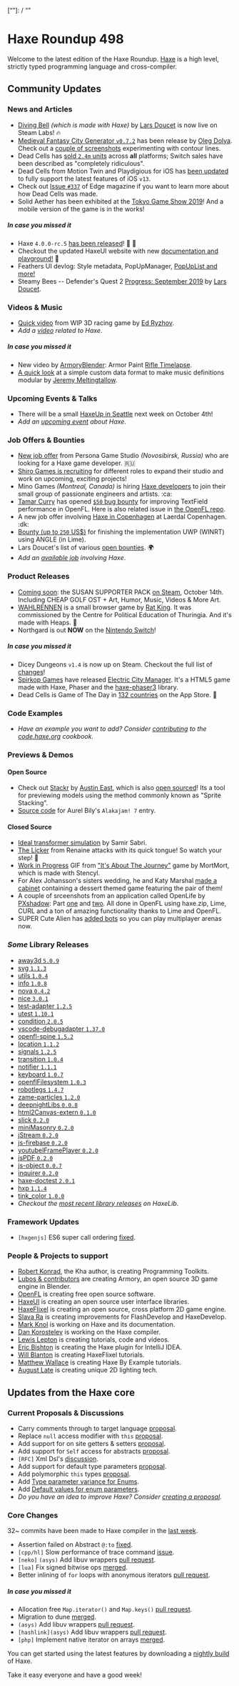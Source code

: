[_template]: ../templates/roundup.html
[date]: / "2019-09-26 09:43:00"
[modified]: / "2019-09-26 10:34:00"
[published]: / "2019-09-26 12:00:00"
[description]: / "The latest news covering the Haxe community, featuring upcoming talks, the latest HaxeLib releases, game previews and lots more!"
[contributor]: https://twitter.com/teormech "Alexander Hohlov"
[“”]: / “”

# Haxe Roundup 498

Welcome to the latest edition of the Haxe Roundup. [Haxe](http://haxe.org/?ref=haxe.io) is a high level, strictly typed programming language and cross-compiler.

## Community Updates

### News and Articles

- [Diving Bell](https://store.steampowered.com/labs/divingbell) _(which is made with Haxe)_ by [Lars Doucet](https://twitter.com/larsiusprime/status/1174731578620207107) is now live on Steam Labs! :fire:
- [Medieval Fantasy City Generator `v0.7.2`](https://watabou.itch.io/medieval-fantasy-city-generator/devlog/101529/072-lots-of-mostly-small-mostly-visual-changes) has been release by [Oleg Dolya](https://twitter.com/watawatabou/status/1176889892086996993). Check out a [couple of screenshots](https://twitter.com/watawatabou/status/1174687201260658688) experimenting with contour lines.
- Dead Cells has [sold `2.4m` units](https://www.destructoid.com/dead-cells-is-still-selling-incredibly-well-in-2019-567270.phtml) across **all** platforms; Switch sales have been described as "completely ridiculous". 
- Dead Cells from Motion Twin and Playdigious for iOS has [been updated](https://toucharcade.com/2019/09/18/dead-cells-ios-13-ps4-xbox-one-controller-update-out-now/) to fully support the latest features of iOS `v13`.
- Check out [Issue `#337`](https://twitter.com/edgeonline/status/1175016761483243521) of Edge magazine if you want to learn more about how Dead Cells was made.
- Solid Aether has been exhibited at the [Tokyo Game Show 2019](https://twitter.com/falworks/status/1175419277483991040)! And a mobile version of the game is in the works!

##### _In case you missed it_

- Haxe `4.0.0-rc.5` [has been released](https://haxe.org/download/version/4.0.0-rc.5/)! :star2: :tada:
- Checkout the updated HaxeUI website with new [documentation and playground!](https://twitter.com/IanHarrigan1982/status/1172250555848232960) :star2:
- Feathers UI devlog: Style metadata, PopUpManager, [PopUpList and more!](https://www.kickstarter.com/projects/feathersui/feathers-ui-cross-platform-components-for-haxe-and-openfl/posts/2618021)
- Steamy Bees -- Defender's Quest 2 [Progress: September 2019](https://www.fortressofdoors.com/steamy-bees-defenders-quest-2-progress-september-2019/) by [Lars Doucet](https://twitter.com/larsiusprime/status/1174016630457868293).

### Videos & Music

- [Quick video](https://imgur.com/pH064e6) from WIP 3D racing game by [Ed Ryzhov](https://twitter.com/ryzzed/status/1176240214957854721).
- _Add a [video](https://github.com/skial/haxe.io/labels/video) related to Haxe_.

##### _In case you missed it_

- New video by [ArmoryBlender](https://twitter.com/ArmoryBlender/status/1174240583826714626): Armor Paint [Rifle Timelapse](https://www.youtube.com/watch?v=V8m_XCIspho).
- [A quick look](https://vimeo.com/358434159) at a simple custom data format to make music definitions modular by [Jeremy Meltingtallow](https://twitter.com/Meltingtallow/status/1170174439444533250).

### Upcoming Events & Talks

- There will be a small [HaxeUp in Seattle](https://twitter.com/Fiene_P/status/1176866642619490314) next week on October 4th!
- _Add an [upcoming event](https://github.com/skial/haxe.io/labels/events) about Haxe._

### Job Offers & Bounties

- [New job offer](https://novosibirsk.hh.ru/vacancy/33720599) from Persona Game Studio _(Novosibirsk, Russia)_ who are looking for a Haxe game developer. :ru:
- [Shiro Games is recruiting](https://twitter.com/ncannasse/status/1166704326485651457) for different roles to expand their studio and work on upcoming, exciting projects!
- Mino Games _(Montreal, Canada)_ is hiring [Haxe developers](https://github.com/skial/haxe.io/issues/649) to join their small group of passionate engineers and artists. :ca:
- [Tamar Curry](https://twitter.com/tamarcurry/status/1157369507691675648) has opened [`$50` bug bounty](https://github.com/streiffus/OpenFLTextPerformance) for improving TextField performance in OpenFL. Here is also related issue in [the OpenFL repo](https://github.com/openfl/openfl/issues/2229).
- A new job offer involving [Haxe in Copenhagen](https://community.haxe.org/t/job-offer-involving-haxe-in-copenhagen/1861) at Laerdal Copenhagen. :dk:
- [Bounty (up to `250` US$)](https://community.openfl.org/t/bounty-up-to-250-us-for-finishing-the-implementation-uwp-winrt-using-angle-in-lime/11805) for finishing the implementation UWP (WINRT) using ANGLE (in Lime).
- Lars Doucet's list of various [open bounties](https://github.com/larsiusprime/larsBounties/issues). :earth_africa:
- _Add an [available job](https://github.com/skial/haxe.io/labels/jobs) involving Haxe_.

### Product Releases

- [Coming soon](https://twitter.com/Cheap__Golf/status/1175078990089981952): the SUSAN SUPPORTER PACK [on Steam](https://store.steampowered.com/app/1159130/Cheap_Golf_SUSAN_Supporter_Pack/), October 14th. Including CHEAP GOLF OST + Art, Humor, Music, Videos & More Art.  
- [WAHLRENNEN](https://www.was-willst-du-eigentlich.de/wahlrennen/) is a small browser game by [Rat King](https://twitter.com/RatKingsLair/status/1176503484411236354). It was commissioned by the Centre for Political Education of Thuringia. And it's made with Heaps. :star2:
- Northgard is out **NOW** on the [Nintendo Switch](https://twitter.com/shirogames/status/1177130212556980224)!

##### _In case you missed it_

- Dicey Dungeons `v1.4` is now up on Steam. Checkout the full list of [changes](https://steamcommunity.com/games/861540/announcements/detail/2981869155464626668)!
- [Spirkop Games](https://twitter.com/SpirkopGames/status/1173504930541395969) have released [Electric City Manager](https://www.kongregate.com/games/Spirkop/electric-city-manager). It's a HTML5 game made with Haxe, Phaser and the [haxe-phaser3](https://github.com/sebbernery/haxe-phaser3) library.
- Dead Cells is Game of The Day in [132 countries](https://apps.apple.com/story/id1470041802) on the App Store. :tada:

### Code Examples

- _Have an example you want to add? Consider [contributing](https://github.com/HaxeFoundation/code-cookbook#contributing-articles) to the [code.haxe.org](https://code.haxe.org/) cookbook._

### Previews & Demos

#### Open Source

- Check out [Stackr](https://austineast.itch.io/stackr) by [Austin East](https://twitter.com/austinweast), which is also [open sourced](https://github.com/AustinEast/stackr)! Its a tool for previewing models using the method commonly known as "Sprite Stacking".
- [Source code](https://github.com/Aurel300/alakajam7) for Aurel Bily's `Alakajam! 7` entry.

#### Closed Source

- [Ideal transformer simulation](https://twitter.com/hopewise/status/1175145546752942082) by Samir Sabri.
- [The Licker](https://twitter.com/OctosoftUS/status/1175458511280627713) from Renaine attacks with its quick tongue! So watch your step! :tongue:
- [Work in Progress](https://twitter.com/mnrART/status/1173706619089240064) GIF from ["It's About The Journey"](https://store.steampowered.com/app/1043590/its_About_The_Journey/) game by MortMort, which is made with Stencyl.
- For Alex Johansson's sisters wedding, he and Katy Marshal [made a cabinet](https://twitter.com/alexvscoding/status/1175722948033949696) containing a dessert themed game featuring the pair of them! 
- A couple of srceenshots from an application called OpenLife by [PXshadow](https://twitter.com/PXshadowDev): Part [one](https://media.discordapp.net/attachments/436230004251164672/626341211875311616/NVEq8OZ.png) and [two](https://media.discordapp.net/attachments/436230004251164672/626341243974057984/tF2AFf1.png). All done in OpenFL using haxe.zip, Lime, CURL and a ton of amazing functionality thanks to Lime and OpenFL.
- SUPER Cute Alien has [added bots](https://twitter.com/SUPERCuteAlien/status/1177119913019891712) so you can play multiplayer arenas now.

### _Some_ Library Releases

- [away3d `5.0.9`](https://lib.haxe.org/p/away3d)
- [svg `1.1.3`](https://lib.haxe.org/p/svg)
- [utils `1.0.4`](https://lib.haxe.org/p/utils)
- [info `1.0.8`](https://lib.haxe.org/p/info)
- [nova `0.4.2`](https://lib.haxe.org/p/nova)
- [nice `3.0.1`](https://lib.haxe.org/p/Nice)
- [test-adapter `1.2.5`](https://lib.haxe.org/p/test-adapter)
- [utest `1.10.1`](https://lib.haxe.org/p/utest)
- [condition `2.0.5`](https://lib.haxe.org/p/condition)
- [vscode-debugadapter `1.37.0`](https://lib.haxe.org/p/vscode-debugadapter)
- [openfl-spine `1.5.2`](https://lib.haxe.org/p/openfl-spine)
- [location `1.1.2`](https://lib.haxe.org/p/location)
- [signals `1.2.5`](https://lib.haxe.org/p/signals)
- [transition `1.0.4`](https://lib.haxe.org/p/transition)
- [notifier `1.1.1`](https://lib.haxe.org/p/notifier)
- [keyboard `1.0.7`](https://lib.haxe.org/p/keyboard)
- [openflFilesystem `1.0.3`](https://lib.haxe.org/p/openflFilesystem)
- [robotlegs `1.4.7`](https://lib.haxe.org/p/robotlegs)
- [zame-particles `1.2.0`](https://lib.haxe.org/p/zame-particles)
- [deepnightLibs `0.0.8`](https://lib.haxe.org/p/deepnightLibs)
- [html2Canvas-extern `0.1.0`](https://lib.haxe.org/p/html2Canvas-extern)
- [slick `0.2.0`](https://lib.haxe.org/p/slick)
- [miniMasonry `0.2.0`](https://lib.haxe.org/p/miniMasonry)
- [jStream `0.2.0`](https://lib.haxe.org/p/jStream)
- [js-firebase `0.2.0`](https://lib.haxe.org/p/js-firebase)
- [youtubeIFramePlayer `0.2.0`](https://lib.haxe.org/p/youtubeIFramePlayer)
- [jsPDF `0.2.0`](https://lib.haxe.org/p/jsPDF)
- [js-object `0.0.7`](https://lib.haxe.org/p/js-object)
- [inquirer `0.2.0`](https://lib.haxe.org/p/inquirer)
- [haxe-doctest `2.0.1`](https://lib.haxe.org/p/haxe-doctest)
- [hxp `1.1.4`](https://lib.haxe.org/p/hxp)
- [tink_color `1.0.0`](https://lib.haxe.org/p/tink_color)
- _Checkout the [most recent library releases](https://lib.haxe.org/recent/) on HaxeLib_.

### Framework Updates

- `[hxgenjs]` ES6 super call ordering [fixed](https://github.com/kevinresol/hxgenjs/issues/42).

### People & Projects to support

- [Robert Konrad](https://www.patreon.com/RobDangerous), the Kha author, is creating Programming Toolkits.
- [Lubos & contributors](https://armory3d.org/fund) are creating Armory, an open source 3D game engine in Blender.
- [OpenFL](https://www.patreon.com/openfl) is creating free open source software.
- [HaxeUI](https://www.patreon.com/haxeui) is creating an open source user interface libraries.
- [HaxeFlixel](https://www.patreon.com/haxeflixel) is creating an open source, cross platform 2D game engine.
- [Slava Ra](https://www.patreon.com/slavara) is creating improvements for FlashDevelop and HaxeDevelop.
- [Mark Knol](https://www.patreon.com/markknol) is working on Haxe and its documentation.
- [Dan Korostelev](https://www.patreon.com/nadako) is working on the Haxe compiler.
- [Lewis Lepton](https://www.patreon.com/lewislepton) is creating tutorials, code and videos.
- [Eric Bishton](https://www.patreon.com/EricBishton) is creating the Haxe plugin for IntelliJ IDEA.
- [Will Blanton](https://www.patreon.com/x01010111) is creating HaxeFlixel tutorials.
- [Matthew Wallace](https://www.patreon.com/haxeexamples) is creating Haxe By Example tutorials.
- [August Late](http://www.patreon.com/augustlate) is creating unique 2D lighting tech.

## Updates from the Haxe core

### Current Proposals & Discussions

- Carry comments through to target language [proposal](https://github.com/HaxeFoundation/haxe-evolution/pull/65).
- Replace `null` access modifier with `this` [proposal](https://github.com/HaxeFoundation/haxe-evolution/pull/64).
- Add support for on site getters & setters [proposal](https://github.com/HaxeFoundation/haxe-evolution/pull/63).
- Add support for `Self` access for abstracts [proposal](https://github.com/HaxeFoundation/haxe-evolution/pull/62).
- `[RFC]` Xml Dsl's [discussion](https://github.com/HaxeFoundation/haxe-evolution/issues/60).
- Add support for default type parameters [proposal](https://github.com/HaxeFoundation/haxe-evolution/pull/50).
- Add polymorphic `this` types [proposal](https://github.com/HaxeFoundation/haxe-evolution/pull/36).
- Add [Type parameter variance for Enums](https://github.com/HaxeFoundation/haxe-evolution/pull/28).
- Add [Default values for enum parameters](https://github.com/HaxeFoundation/haxe-evolution/issues/27).
- _Do you have an idea to improve Haxe? Consider [creating a proposal]._

### Core Changes

32~ commits have been made to Haxe compiler in the [last week].

- Assertion failed on Abstract `@:to` [fixed](https://github.com/HaxeFoundation/haxe/issues/8840).
- `[cpp/hl]` Slow performance of trace command [issue](https://github.com/HaxeFoundation/haxe/issues/8830).
- `[neko]` `(asys)` Add libuv wrappers [pull request](https://github.com/HaxeFoundation/neko/pull/201).
- `[lua]` Fix signed bitwise ops [merged](https://github.com/HaxeFoundation/haxe/pull/8850).
- Better inlining of `for` loops with anonymous iterators [pull request](https://github.com/HaxeFoundation/haxe/pull/8848).

##### _In case you missed it_

- Allocation free `Map.iterator()` and `Map.keys()` [pull request](https://github.com/HaxeFoundation/haxe/pull/8806).
- Migration to dune [merged](https://github.com/HaxeFoundation/haxe/pull/8801).
- `(asys)` Add libuv wrappers [pull request](https://github.com/HaxeFoundation/haxe/pull/8817).
- `[hashlink](asys)` Add libuv wrappers [pull request](https://github.com/HaxeFoundation/hashlink/pull/306).
- `[php]` Implement native iterator on arrays [merged](https://github.com/HaxeFoundation/haxe/pull/8821).

You can get started using the latest features by downloading a [nightly build] of Haxe.

Take it easy everyone and have a good week!

[nightly build]: http://build.haxe.org
[creating a proposal]: https://github.com/HaxeFoundation/haxe-evolution
[last week]: https://github.com/issues?utf8=%E2%9C%93&q=closed%3A2019-09-19..2019-09-26+org%3Ahaxefoundation+is%3Aclosed+
